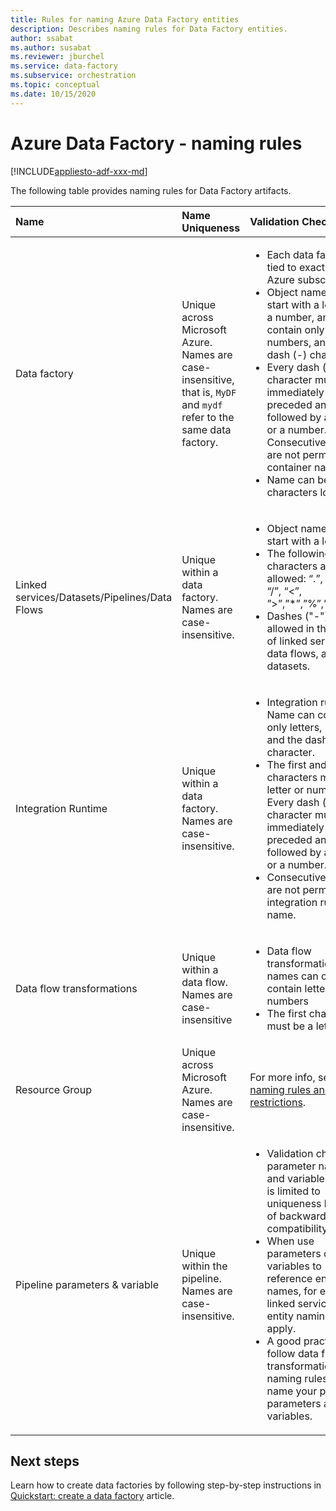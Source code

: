 ```yaml
---
title: Rules for naming Azure Data Factory entities 
description: Describes naming rules for Data Factory entities.
author: ssabat
ms.author: susabat
ms.reviewer: jburchel
ms.service: data-factory
ms.subservice: orchestration
ms.topic: conceptual
ms.date: 10/15/2020
---
```


# Azure Data Factory - naming rules

[!INCLUDE[appliesto-adf-xxx-md](includes/appliesto-adf-xxx-md.md)]

The following table provides naming rules for Data Factory artifacts.

| Name | Name Uniqueness | Validation Checks |
|:--- |:--- |:--- |
| Data factory | Unique across Microsoft Azure. Names are case-insensitive, that is, `MyDF` and `mydf` refer to the same data factory. |<ul><li>Each data factory is tied to exactly one Azure subscription.</li><li>Object names must start with a letter or a number, and can contain only letters, numbers, and the dash (-) character.</li><li>Every dash (-) character must be immediately preceded and followed by a letter or a number. Consecutive dashes are not permitted in container names.</li><li>Name can be 3-63 characters long.</li></ul> |
| Linked services/Datasets/Pipelines/Data Flows | Unique within a data factory. Names are case-insensitive. |<ul><li>Object names must start with a letter.</li><li>The following characters are not allowed: “.”, “+”, “?”, “/”, “<”, ”>”,”*”,”%”,”&”,”:”,”\\”</li><li>Dashes ("-") are not allowed in the names of linked services, data flows, and datasets.</li></ul>  |
| Integration Runtime |Unique within a data factory. Names are case-insensitive. |<ul><li>Integration runtime Name can contain only letters, numbers and the dash (-) character.</li><li>The first and last characters must be a letter or number. Every dash (-) character must be immediately preceded and followed by a letter or a number.</li><li>Consecutive dashes are not permitted in integration runtime name. </li></ul> |
| Data flow transformations | Unique within a data flow. Names are case-insensitive | <ul><li>Data flow transformation names can only contain letters and numbers</li><li>The first character must be a letter. </li></ul> |
| Resource Group |Unique across Microsoft Azure. Names are case-insensitive. | For more info, see [Azure naming rules and restrictions](/azure/cloud-adoption-framework/ready/azure-best-practices/naming-and-tagging#resource-naming). |
| Pipeline parameters & variable  |Unique within the pipeline. Names are case-insensitive. | <ul><li>Validation check on parameter names and variable names is limited to uniqueness because of backward compatibility reason.</li><li>When use parameters or variables to reference entity names, for example linked service, the entity naming rules apply.</li><li>A good practice is to follow data flow transformation naming rules to name your pipeline parameters and variables.</li></ul> |

## Next steps

Learn how to create data factories by following step-by-step instructions in [Quickstart: create a data factory](quickstart-create-data-factory-powershell.md) article. 
